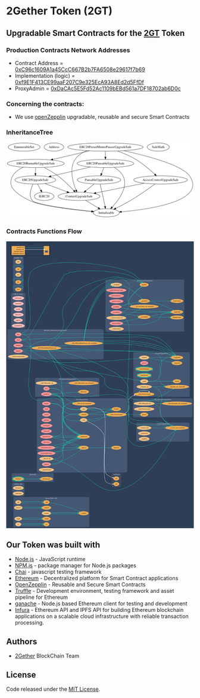 # 2Gether Token (2GT)

## Upgradable Smart Contracts for the [2GT](https://www.2gether.global/) Token


### Production Contracts Network Addresses

* Contract Address = [0xC96c1609A1a45CcC667B2b7FA6508e29617f7b69](https://etherscan.io/address/0xC96c1609A1a45CcC667B2b7FA6508e29617f7b69)
* Implementation (logic) = [0xf9E1F413CE99aaF207C9e325EcA93A8Ed2d5FfDf](https://etherscan.io/address/0xf9E1F413CE99aaF207C9e325EcA93A8Ed2d5FfDf)
* ProxyAdmin = [0xDaCAc5E5Fd52Ac1109bEBd561a7DF18702ab6D0c](https://etherscan.io/address/0xDaCAc5E5Fd52Ac1109bEBd561a7DF18702ab6D0c)


### Concerning the contracts:
* We use [openZepplin](https://openzeppelin.com/) upgradable, reusable and secure Smart Contracts 

### InheritanceTree
<img src="./inheritanceTree/inheritanceTree.png">

### Contracts Functions Flow
<img src="./inheritanceTree/graphContract.png">


## Our Token was built with
* [Node.js](https://nodejs.org/en/) - JavaScript runtime 
* [NPM.js](https://www.npmjs.com/) - package manager for Node.js packages
* [Chai](https://chaijs.com/) - javascript testing framework
* [Ethereum](https://www.ethereum.org/) - Decentralized platform for Smart Contract applications 
* [OpenZepplin](https://github.com/OpenZeppelin/zeppelin-solidity) - Reusable and Secure Smart Contracts 
* [Truffle](https://github.com/trufflesuite/truffle) -  Development environment, testing framework and asset pipeline for Ethereum
* [ganache](https://github.com/trufflesuite/ganache-cli) - Node.js based Ethereum client for testing and development
* [Infura](https://infura.io/) - Ethereum API and IPFS API for building Ethereum blockchain applications on a scalable cloud infrastructure with reliable transaction processing.

## Authors

* [2Gether](https://www.2gether.global/) BlockChain Team

## License
Code released under the [MIT License](LICENSE.md).
